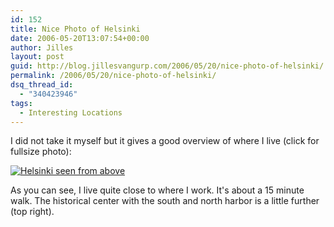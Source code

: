 ```yaml
---
id: 152
title: Nice Photo of Helsinki
date: 2006-05-20T13:07:54+00:00
author: Jilles
layout: post
guid: http://blog.jillesvangurp.com/2006/05/20/nice-photo-of-helsinki/
permalink: /2006/05/20/nice-photo-of-helsinki/
dsq_thread_id:
  - "340423946"
tags:
  - Interesting Locations
---
```

I did not take it myself but it gives a good overview of where I live (click for fullsize photo):

<a class="imagelink" title="Helsinki seen from above" href="http://blog.jillesvangurp.com/wp-content/uploads/2006/05/westhelsinki.jpg"><img id="image151" alt="Helsinki seen from above" src="http://blog.jillesvangurp.com/wp-content/uploads/2006/05/westhelsinki.jpg" /></a>

As you can see, I live quite close to where I work. It's about a 15 minute walk. The historical center with the south and north harbor is a little further (top right).